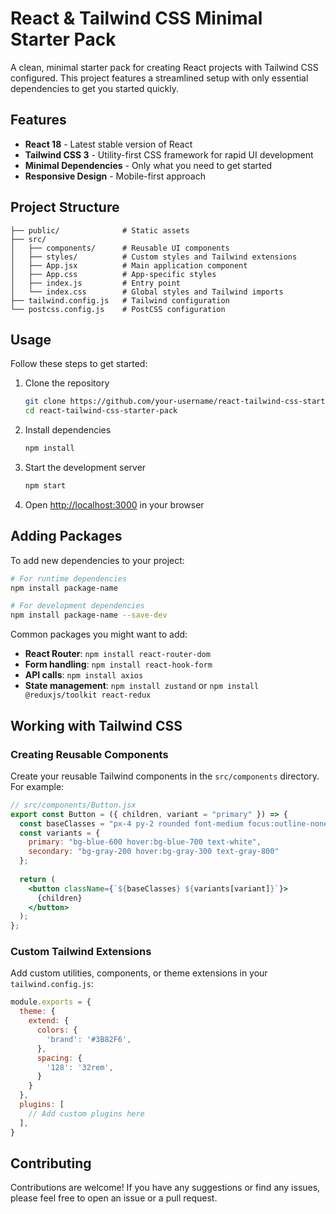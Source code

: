 # React & Tailwind CSS Minimal Starter Pack

A clean, minimal starter pack for creating React projects with Tailwind CSS configured. This project features a streamlined setup with only essential dependencies to get you started quickly.

## Features

- **React 18** - Latest stable version of React
- **Tailwind CSS 3** - Utility-first CSS framework for rapid UI development
- **Minimal Dependencies** - Only what you need to get started
- **Responsive Design** - Mobile-first approach

## Project Structure

```
├── public/              # Static assets
├── src/
│   ├── components/      # Reusable UI components
│   ├── styles/          # Custom styles and Tailwind extensions
│   ├── App.jsx          # Main application component
│   ├── App.css          # App-specific styles
│   ├── index.js         # Entry point
│   └── index.css        # Global styles and Tailwind imports
├── tailwind.config.js   # Tailwind configuration
└── postcss.config.js    # PostCSS configuration
```

## Usage

Follow these steps to get started:

1. Clone the repository
   ```sh
   git clone https://github.com/your-username/react-tailwind-css-starter-pack.git
   cd react-tailwind-css-starter-pack
   ```

2. Install dependencies
   ```sh
   npm install
   ```

3. Start the development server
   ```sh
   npm start
   ```

4. Open [http://localhost:3000](http://localhost:3000) in your browser

## Adding Packages

To add new dependencies to your project:

```sh
# For runtime dependencies
npm install package-name

# For development dependencies
npm install package-name --save-dev
```

Common packages you might want to add:
- **React Router**: `npm install react-router-dom`
- **Form handling**: `npm install react-hook-form`
- **API calls**: `npm install axios`
- **State management**: `npm install zustand` or `npm install @reduxjs/toolkit react-redux`

## Working with Tailwind CSS

### Creating Reusable Components

Create your reusable Tailwind components in the `src/components` directory. For example:

```jsx
// src/components/Button.jsx
export const Button = ({ children, variant = "primary" }) => {
  const baseClasses = "px-4 py-2 rounded font-medium focus:outline-none";
  const variants = {
    primary: "bg-blue-600 hover:bg-blue-700 text-white",
    secondary: "bg-gray-200 hover:bg-gray-300 text-gray-800"
  };
  
  return (
    <button className={`${baseClasses} ${variants[variant]}`}>
      {children}
    </button>
  );
};
```

### Custom Tailwind Extensions

Add custom utilities, components, or theme extensions in your `tailwind.config.js`:

```js
module.exports = {
  theme: {
    extend: {
      colors: {
        'brand': '#3B82F6',
      },
      spacing: {
        '128': '32rem',
      }
    }
  },
  plugins: [
    // Add custom plugins here
  ],
}
```

## Contributing

Contributions are welcome! If you have any suggestions or find any issues, please feel free to open an issue or a pull request.